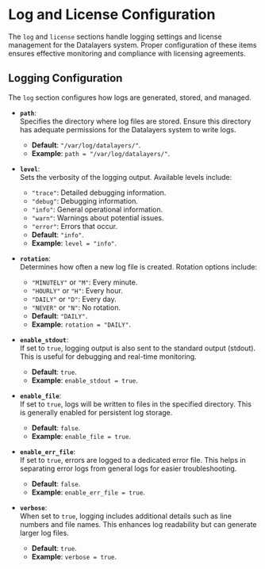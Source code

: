 # Log and License Configuration

The `log` and `license` sections handle logging settings and license management for the Datalayers system. Proper configuration of these items ensures effective monitoring and compliance with licensing agreements.

## Logging Configuration

The `log` section configures how logs are generated, stored, and managed.

- **`path`**:  
  Specifies the directory where log files are stored. Ensure this directory has adequate permissions for the Datalayers system to write logs.  
  - **Default**: `"/var/log/datalayers/"`.
  - **Example**: `path = "/var/log/datalayers/"`.

- **`level`**:  
  Sets the verbosity of the logging output. Available levels include:
  - `"trace"`: Detailed debugging information.
  - `"debug"`: Debugging information.
  - `"info"`: General operational information.
  - `"warn"`: Warnings about potential issues.
  - `"error"`: Errors that occur.  
  - **Default**: `"info"`.
  - **Example**: `level = "info"`.

- **`rotation`**:  
  Determines how often a new log file is created. Rotation options include:
  - `"MINUTELY"` or `"M"`: Every minute.
  - `"HOURLY"` or `"H"`: Every hour.
  - `"DAILY"` or `"D"`: Every day.
  - `"NEVER"` or `"N"`: No rotation.  
  - **Default**: `"DAILY"`.
  - **Example**: `rotation = "DAILY"`.

- **`enable_stdout`**:  
  If set to `true`, logging output is also sent to the standard output (stdout). This is useful for debugging and real-time monitoring.  
  - **Default**: `true`.
  - **Example**: `enable_stdout = true`.

- **`enable_file`**:  
  If set to `true`, logs will be written to files in the specified directory. This is generally enabled for persistent log storage.  
  - **Default**: `false`.
  - **Example**: `enable_file = true`.

- **`enable_err_file`**:  
  If set to `true`, errors are logged to a dedicated error file. This helps in separating error logs from general logs for easier troubleshooting.  
  - **Default**: `false`.
  - **Example**: `enable_err_file = true`.

- **`verbose`**:  
  When set to `true`, logging includes additional details such as line numbers and file names. This enhances log readability but can generate larger log files.  
  - **Default**: `true`.
  - **Example**: `verbose = true`.
